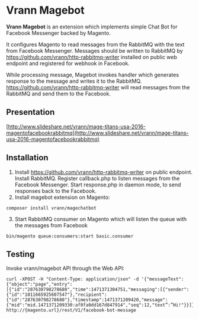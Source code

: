 # Vrann Magebot

**Vrann Magebot** is an extension which implements simple Chat Bot for Facebook Messenger backed by Magento.



It configures Magento to read messages from the RabbitMQ with the text from Facebook Messenger. Messages should be written to RabbitMQ by https://github.com/vrann/http-rabbitmq-writer installed on public web endpoint and registered for webhook in Facebook.

While processing message, Magebot invokes handler which generates response to the message and writes it to the RabbitMQ. https://github.com/vrann/http-rabbitmq-writer will read messages from the RabbitMQ and send them to the Facebook.

## Presentation
[http://www.slideshare.net/vrann/mage-titans-usa-2016-magentofacebookrabbitmq](http://www.slideshare.net/vrann/mage-titans-usa-2016-magentofacebookrabbitmq)

## Installation
1. Install https://github.com/vrann/http-rabbitmq-writer on public endpoint. Install RabbitMQ. Register callback.php to listen messages from the Facebook Messenger. Start response.php in daemon mode, to send responses back to the Facebook.
2. Install magebot extension on Magento:
```
composer install vrann/magechatbot
```
3. Start RabbitMQ consumer on Magento which will listen the queue with the messages from Facebook
```
bin/magento queue:consumers:start basic.consumer
```

## Testing
Invoke vrann/magebot API through the Web API:
```
curl -XPOST -H "Content-Type: application/json" -d '{"messageText": {"object":"page","entry":[{"id":"287630798278680","time":1471371304751,"messaging":[{"sender":{"id":"1011665925607547"},"recipient":{"id":"287630798278680"},"timestamp":1471371209420,"message":{"mid":"mid.1471371209330:af0fa0dd167d847914","seq":12,"text”:”Hi!"}}]}]}}' http://{magento.url}/rest/V1/facebook-bot-message
```
